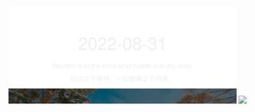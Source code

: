 <!-- [START DAILY SAYING] -->
<!-- Please keep comment here to allow auto update -->
<p align="center">
  <img src="assets/daily-saying/2022-08-31.svg" height="196"/>
  <img src="https://dots365.herokuapp.com?d=2022-08-31" height="196"/>
</p>
<!-- [END DAILY SAYING] -->

<!-- <p align="center">
<img alt="profile views" src="https://komarev.com/ghpvc/?username=bubkoo&color=brightgreen&style=flat-square&label=PROFILE+VIEWS" />
</p> -->
